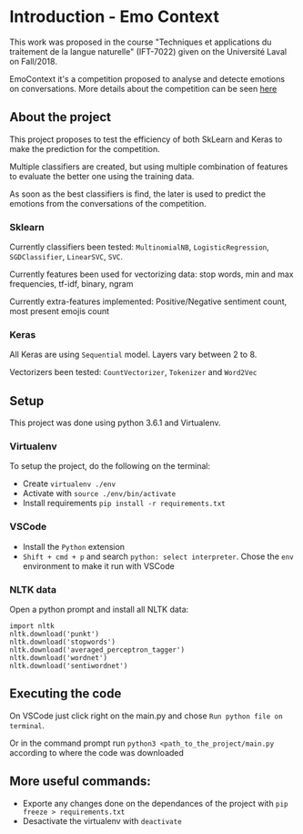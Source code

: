 # Introduction - Emo Context
This work was proposed in the course "Techniques et applications du traitement de la langue naturelle" (IFT-7022) given on the Université Laval on Fall/2018.

EmoContext it's a competition proposed to analyse and detecte emotions on conversations. More details about the competition can be seen [here](https://www.humanizing-ai.com/emocontext.html) 

## About the project
This project proposes to test the efficiency of both SkLearn and Keras to make the prediction for the competition.

Multiple classifiers are created, but using multiple combination of features to evaluate the better one using the training data.

As soon as the best classifiers is find, the later is used to predict the emotions from the conversations of the competition.

### Sklearn
Currently classifiers been tested: `MultinomialNB`, `LogisticRegression`, `SGDClassifier`, `LinearSVC`, `SVC`.

Currently features been used for vectorizing data: stop words, min and max frequencies, tf-idf, binary, ngram

Currently extra-features implemented: Positive/Negative sentiment count, most present emojis count

### Keras
All Keras are using `Sequential` model. Layers vary between 2 to 8. 

Vectorizers been tested: `CountVectorizer`, `Tokenizer` and `Word2Vec`

## Setup 
This project was done using python 3.6.1 and Virtualenv. 

### Virtualenv
To setup the project, do the following on the terminal:

- Create `virtualenv ./env`
- Activate with `source ./env/bin/activate`
- Install requirements `pip install -r requirements.txt`

### VSCode

- Install the `Python` extension
- `Shift + cmd + p` and search `python: select interpreter`. Chose the `env` environment to make it run with VSCode

### NLTK data

Open a python prompt and install all NLTK data:

```
import nltk
nltk.download('punkt')
nltk.download('stopwords')
nltk.download('averaged_perceptron_tagger')
nltk.download('wordnet')
nltk.download('sentiwordnet')
```

## Executing the code

On VSCode just click right on the main.py and chose `Run python file on terminal`.

Or in the command prompt run `python3 <path_to_the_project/main.py` according to where the code was downloaded

## More useful commands:

- Exporte any changes done on the dependances of the project with `pip freeze > requirements.txt`
- Desactivate the virtualenv with `deactivate`